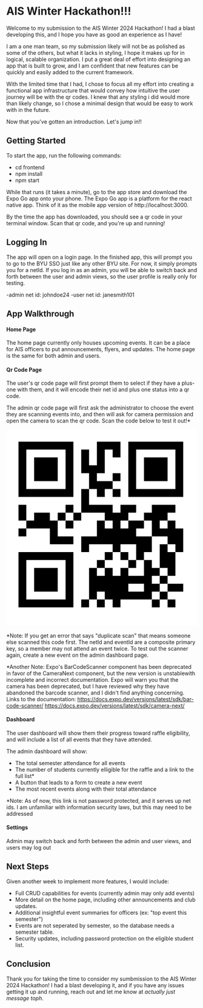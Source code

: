 # AIS Winter Hackathon!!!

Welcome to my submission to the AIS Winter 2024 Hackathon! I had a blast developing this, and I hope you have as good an experience as I have!

I am a one man team, so my submission likely will not be as polished as some of the others, but what it lacks in styling, I hope it makes up for in logical, scalable organization. I put a great deal of effort into designing an app that is built to grow, and I am confident that new features can be quickly and easily added to the current framework.

With the limited time that I had, I chose to focus all my effort into creating a functional app infrastructure that would convey how intuitive the user journey will be with the qr codes. I knew that any styling i did would more than likely change, so I chose a minimal design that would be easy to work with in the future.

Now that you've gotten an introduction. Let's jump in!!

## Getting Started

To start the app, run the following commands:

- cd frontend
- npm install
- npm start

While that runs (it takes a minute), go to the app store and download the Expo Go app onto your phone. The Expo Go app is a platform for the react native app. Think of it as the mobile app version of http://localhost:3000.

By the time the app has downloaded, you should see a qr code in your terminal window. Scan that qr code, and you're up and running!

## Logging In

The app will open on a login page. In the finished app, this will prompt you to go to the BYU SSO just like any other BYU site. For now, it simply prompts you for a netId. If you log in as an admin, you will be able to switch back and forth between the user and admin views, so the user profile is really only for testing.

-admin net id: johndoe24
-user net id: janesmith101

## App Walkthrough

#### Home Page

The home page currently only houses upcoming events. It can be a place for AIS officers to put announcements, flyers, and updates. The home page is the same for both admin and users.

#### Qr Code Page

The user's qr code page will first prompt them to select if they have a plus-one with them, and it will encode their net id and plus one status into a qr code.

The admin qr code page will first ask the administrator to choose the event they are scanning events into, and then will ask for camera permission and open the camera to scan the qr code. Scan the code below to test it out!\*

![alt text](IMG_7478.PNG)

\*Note: If you get an error that says "duplicate scan" that means someone else scanned this code first. The netId and eventId are a composite primary key, so a member may not attend an event twice. To test out the scanner again, create a new event on the admin dashboard page.

\*Another Note: Expo's BarCodeScanner component has been deprecated in favor of the CameraNext component, but the new version is unstablewith incomplete and incorrect documentation. Expo will warn you that the camera has been deprecated, but I have reviewed why they have abandoned the barcode scanner, and I didn't find anything concerning. Links to the documentation:
https://docs.expo.dev/versions/latest/sdk/bar-code-scanner/
https://docs.expo.dev/versions/latest/sdk/camera-next/

#### Dashboard

The user dashboard will show them their progress toward raffle eligibility, and will include a list of all events that they have attended.

The admin dashboard will show:

- The total semester attendance for all events
- The number of students currently elligible for the raffle and a link to the full list\*
- A button that leads to a form to create a new event
- The most recent events along with their total attendance

\*Note: As of now, this link is not password protected, and it serves up net ids. I am unfamiliar with information security laws, but this may need to be addressed

#### Settings

Admin may switch back and forth between the admin and user views, and users may log out

## Next Steps

Given another week to implement more features, I would include:

- Full CRUD capabilities for events (currently admin may only add events)
- More detail on the home page, including other announcements and club updates.
- Additional insightful event summaries for officers (ex: "top event this semester")
- Events are not seperated by semester, so the database needs a semester table.
- Security updates, including password protection on the eligible student list.

## Conclusion

Thank you for taking the time to consider my sumbmission to the AIS Winter 2024 Hackathon! I had a blast developing it, and if you have any issues getting it up and running, reach out and let me know at *actually just message toph*.
